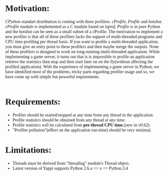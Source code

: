 <font face='Consolas'>
<h1>Motivation:</h1>
<i>CPython</i> standart distribution is coming with three profilers. <i>cProfile</i>, <i>Profile</i> and <i>hotshot</i>. <i>cProfile</i> module is implemented as a C module based on <i>lsprof</i>, <i>Profile</i> is in pure Python and the hotshot can be seen as a small subset of a cProfile. The motivation to implement a new profiler is that all of these profilers lacks the support of multi-threaded programs and CPU time profiling per thread basis. If you want to profile a multi-threaded application, you must give an entry point to these profilers and then maybe merge the outputs. None of these profilers is designed to work on long-running multi-threaded application. While implementing a game server, it turns out that is is impossible to profile an application retrieve the statistics then stop and then start later on on the fly(without affecting the profiled application). With the experience of implementing a game server in Python, we have identified most of the problems, tricky parts regarding profiler usage and so, we have come up with simple but powerful requirements.<br>
<br>
<h1>Requirements:</h1>
<ul><li>Profiler should be started/stopped at any time from any thread in the application.<br>
</li><li>Profile statistics should be obtained from any thread at any time.<br>
</li><li>Profile statistics will be calculated from <b>per-thread CPU time</b>.(new in v0.62)<br>
</li><li>"Profiler pollution"(effect on the application run-time) should be very minimal.</li></ul>

<h1>Limitations:</h1>
<ul><li>Threads must be derived from "threading" module's Thread object.<br>
</li><li>Latest version of Yappi supports Python 2.6.x <= x <= Python.3.4</li></ul>

</font>